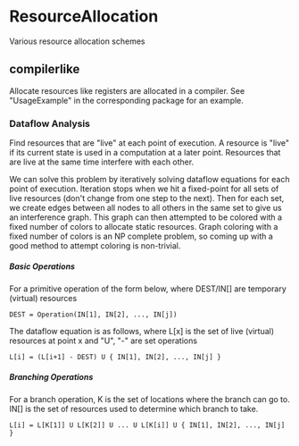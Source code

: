 # ResourceAllocation
Various resource allocation schemes

## compilerlike

Allocate resources like registers are allocated in a compiler. See "UsageExample" in the corresponding package for an example.

### Dataflow Analysis

Find resources that are "live" at each point of execution. A resource is "live" if its current state is used in a computation at a later point. Resources that are live at the same time interfere with each other.

We can solve this problem by iteratively solving dataflow equations for each point of execution. Iteration stops when we hit a fixed-point for all sets of live resources (don't change from one step to the next). Then for each set, we create edges between all nodes to all others in the same set to give us an interference graph. This graph can then attempted to be colored with a fixed number of colors to allocate static resources. Graph coloring with a fixed number of colors is an NP complete problem, so coming up with a good method to attempt coloring is non-trivial.

##### Basic Operations
For a primitive operation of the form below, where DEST/IN[] are temporary (virtual) resources

```
DEST = Operation(IN[1], IN[2], ..., IN[j])
```

The dataflow equation is as follows, where L[x] is the set of live (virtual) resources at point x and "U", "-" are set operations

```
L[i] = (L[i+1] - DEST) U { IN[1], IN[2], ..., IN[j] }
```

##### Branching Operations
For a branch operation, K is the set of locations where the branch can go to. IN[] is the set of resources used to determine which branch to take.

```
L[i] = L[K[1]] U L[K[2]] U ... U L[K[i]] U { IN[1], IN[2], ..., IN[j] }
```

